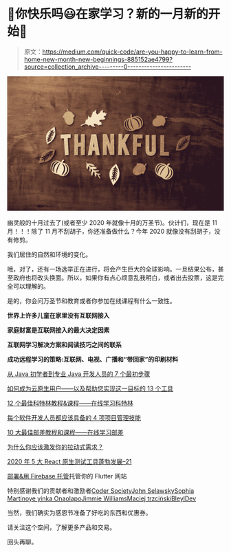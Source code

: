 # 🍁你快乐吗😃在家学习？新的一月新的开始🦃

> 原文：<https://medium.com/quick-code/are-you-happy-to-learn-from-home-new-month-new-beginnings-885152ae4799?source=collection_archive---------0----------------------->

![](img/5292c856ae1e2b7a1b9d5d30799d00ca.png)

幽灵般的十月过去了(或者至少 2020 年就像十月的万圣节)。伙计们，现在是 11 月！！！除了 11 月不刮胡子，你还准备做什么？今年 2020 就像没有刮胡子，没有修剪。

我们居住的自然和环境的变化。

哦，对了，还有一场选举正在进行，将会产生巨大的全球影响。一旦结果公布，甚至政府也将改头换面。所以，如果你有点心烦意乱我明白，或者出去投票，这是完全可以理解的。

是的，你会问万圣节和教育或者你参加在线课程有什么一致性。

**世界上许多儿童在家里没有互联网接入**

**家庭财富是互联网接入的最大决定因素**

**互联网学习解决方案和阅读技巧之间的联系**

**成功远程学习的策略:互联网、电视、广播和“带回家”的印刷材料**

[从 Java 初学者到专业 Java 开发人员的 7 个最初步骤](/quick-code/7-first-steps-from-java-beginner-to-a-professional-java-dev-7332f8c5f928)

[如何成为云原生用户——以及帮助您实现这一目标的 13 个工具](/quick-code/how-to-become-cloud-native-and-13-tools-to-get-you-there-861bcebb22bb)

[12 个最佳科特林教程&课程——在线学习科特林](https://blog.coursesity.com/best-kotlin-tutorials/)

[每个软件开发人员都应该具备的 4 项项目管理技能](/quick-code/4-project-management-skills-every-software-developer-should-possess-154e7cc4604d)

[10 大最佳邮差教程和课程——在线学习邮差](https://blog.coursesity.com/best-postman-tutorials/)

[为什么你应该激发你的拉动式需求？](/quick-code/why-you-should-motivate-your-pull-request-c84ba9e557c7)

[2020 年 5 大 React 原生测试工具蓬勃发展–21](/quick-code/top-5-react-native-testing-tools-booming-in-2020-21-4faa2ca5bd51)

[部署&用 Firebase 托管](/quick-code/deploy-host-flutter-web-with-firebase-hosting-6821bd060874)托管你的 Flutter 网站

特别感谢我们的贡献者和激励者[Coder Society](https://medium.com/u/8e8059b1ef01?source=post_page-----885152ae4799--------------------------------)[John Selawsky](https://medium.com/u/390a59d672a2?source=post_page-----885152ae4799--------------------------------)[Sophia Martin](https://medium.com/u/a003439d3910?source=post_page-----885152ae4799--------------------------------)[oye yinka Onaolapo](https://medium.com/u/705421af99da?source=post_page-----885152ae4799--------------------------------)[Jimmie Williams](https://medium.com/u/221cebf1d3f4?source=post_page-----885152ae4799--------------------------------)[Maciej trzciński](https://medium.com/u/8bd8c5fe74ea?source=post_page-----885152ae4799--------------------------------)[BleylDev](https://medium.com/u/1b72487e1a47?source=post_page-----885152ae4799--------------------------------)

当然，我们确实为感恩节准备了好吃的东西和优惠券。

请关注这个空间，了解更多产品和交易。

回头再聊。